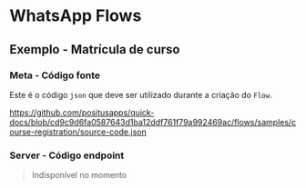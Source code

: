 # WhatsApp Flows

## Exemplo - Matrícula de curso

### Meta - Código fonte

Este é o código `json` que deve ser utilizado durante a criação do `Flow`.

https://github.com/positusapps/quick-docs/blob/cd9c9d6fa0587643d1ba12ddf761f79a992469ac/flows/samples/course-registration/source-code.json

### Server - Código endpoint

> Indisponível no momento